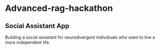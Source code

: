 # Advanced-rag-hackathon

## Social Assistant App

Building a social assistant for neurodivergent individuals who want to live a more independent life.
